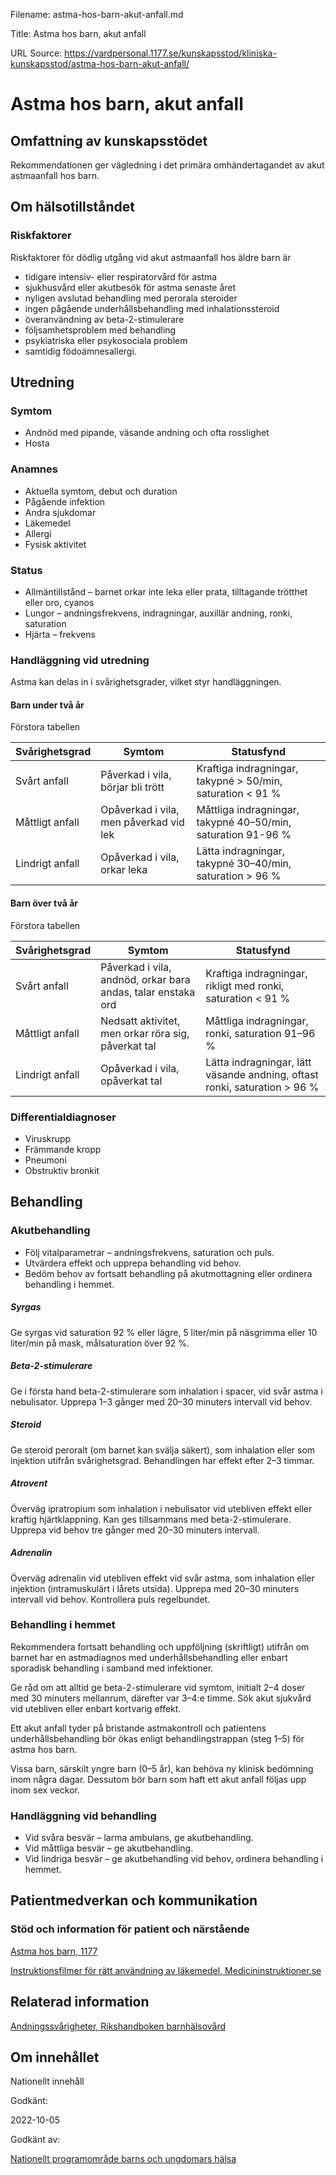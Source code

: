 Filename: astma-hos-barn-akut-anfall.md

Title: Astma hos barn, akut anfall

URL Source: https://vardpersonal.1177.se/kunskapsstod/kliniska-kunskapsstod/astma-hos-barn-akut-anfall/

Astma hos barn, akut anfall
===========================

Omfattning av kunskapsstödet
----------------------------

Rekommendationen ger vägledning i det primära omhändertagandet av akut astmaanfall hos barn.

Om hälsotillståndet
-------------------

### Riskfaktorer

Riskfaktorer för dödlig utgång vid akut astmaanfall hos äldre barn är

*   tidigare intensiv- eller respiratorvård för astma
*   sjukhusvård eller akutbesök för astma senaste året
*   nyligen avslutad behandling med perorala steroider
*   ingen pågående underhållsbehandling med inhalationssteroid
*   överanvändning av beta-2-stimulerare
*   följsamhetsproblem med behandling
*   psykiatriska eller psykosociala problem
*   samtidig födoämnesallergi.

Utredning
---------

### Symtom

*   Andnöd med pipande, väsande andning och ofta rosslighet
*   Hosta

### Anamnes

*   Aktuella symtom, debut och duration
*   Pågående infektion
*   Andra sjukdomar
*   Läkemedel
*   Allergi
*   Fysisk aktivitet

### Status

*   Allmäntillstånd – barnet orkar inte leka eller prata, tilltagande trötthet eller oro, cyanos
*   Lungor – andningsfrekvens, indragningar, auxillär andning, ronki, saturation
*   Hjärta – frekvens

### Handläggning vid utredning

Astma kan delas in i svårighetsgrader, vilket styr handläggningen.

#### Barn under två år

Förstora tabellen

| Svårighetsgrad | Symtom | Statusfynd |
| --- | --- | --- |
| Svårt anfall | Påverkad i vila, börjar bli trött | Kraftiga indragningar, takypné \> 50/min, saturation < 91 % |
| Måttligt anfall | Opåverkad i vila, men påverkad vid lek | Måttliga indragningar, takypné 40–50/min, saturation 91-96 % |
| Lindrigt anfall | Opåverkad i vila, orkar leka | Lätta indragningar, takypné 30–40/min, saturation \> 96 % |

#### Barn över två år

Förstora tabellen

| Svårighetsgrad | Symtom | Statusfynd |
| --- | --- | --- |
| Svårt anfall | Påverkad i vila, andnöd, orkar bara andas, talar enstaka ord | Kraftiga indragningar, rikligt med ronki, saturation < 91 % |
| Måttligt anfall | Nedsatt aktivitet, men orkar röra sig, påverkat tal | Måttliga indragningar, ronki, saturation 91–96 % |
| Lindrigt anfall | Opåverkad i vila, opåverkat tal | Lätta indragningar, lätt väsande andning, oftast ronki, saturation \> 96 % |

### Differentialdiagnoser

*   Viruskrupp
*   Främmande kropp
*   Pneumoni
*   Obstruktiv bronkit

Behandling
----------

### Akutbehandling

*   Följ vitalparametrar – andningsfrekvens, saturation och puls.
*   Utvärdera effekt och upprepa behandling vid behov.
*   Bedöm behov av fortsatt behandling på akutmottagning eller ordinera behandling i hemmet. 

##### Syrgas

Ge syrgas vid saturation 92 % eller lägre, 5 liter/min på näsgrimma eller 10 liter/min på mask, målsaturation över 92 %.

##### Beta-2-stimulerare

Ge i första hand beta-2-stimulerare som inhalation i spacer, vid svår astma i nebulisator. Upprepa 1–3 gånger med 20–30 minuters intervall vid behov.

##### Steroid

Ge steroid peroralt (om barnet kan svälja säkert), som inhalation eller som injektion utifrån svårighetsgrad. Behandlingen har effekt efter 2–3 timmar.

##### Atrovent

Överväg ipratropium som inhalation i nebulisator vid utebliven effekt eller kraftig hjärtklappning. Kan ges tillsammans med beta-2-stimulerare. Upprepa vid behov tre gånger med 20–30 minuters intervall.

##### Adrenalin

Överväg adrenalin vid utebliven effekt vid svår astma, som inhalation eller injektion (intramuskulärt i lårets utsida). Upprepa med 20–30 minuters intervall vid behov. Kontrollera puls regelbundet.

### Behandling i hemmet

Rekommendera fortsatt behandling och uppföljning (skriftligt) utifrån om barnet har en astmadiagnos med underhållsbehandling eller enbart sporadisk behandling i samband med infektioner.

Ge råd om att alltid ge beta-2-stimulerare vid symtom, initialt 2–4 doser med 30 minuters mellanrum, därefter var 3–4:e timme. Sök akut sjukvård vid utebliven eller enbart kortvarig effekt.

Ett akut anfall tyder på bristande astmakontroll och patientens underhållsbehandling bör ökas enligt behandlingstrappan (steg 1–5) för astma hos barn.

Vissa barn, särskilt yngre barn (0–5 år), kan behöva ny klinisk bedömning inom några dagar. Dessutom bör barn som haft ett akut anfall följas upp inom sex veckor.

### Handläggning vid behandling

*   Vid svåra besvär – larma ambulans, ge akutbehandling.
*   Vid måttliga besvär – ge akutbehandling.
*   Vid lindriga besvär – ge akutbehandling vid behov, ordinera behandling i hemmet.

Patientmedverkan och kommunikation
----------------------------------

### Stöd och information för patient och närstående

[Astma hos barn, 1177](https://www.1177.se/sjukdomar--besvar/lungor-och-luftvagar/andningssvarigheter-och-andningsuppehall/astma-hos-barn/)

[Instruktionsfilmer för rätt användning av läkemedel, Medicininstruktioner.se](https://www.medicininstruktioner.se/)

Relaterad information
---------------------

[Andningssvårigheter, Rikshandboken barnhälsovård](https://www.rikshandboken-bhv.se/pediatrik/andning-och-luftvagar/andningssvarigheter/)

Om innehållet
-------------

Nationellt innehåll

Godkänt:

2022-10-05

Godkänt av:

[Nationellt programområde barns och ungdomars hälsa](https://kunskapsstyrningvard.se/kunskapsstyrningvard/programomradenochsamverkansgrupper/nationellaprogramomraden/npobarnochungdomarshalsa.56424.html)
